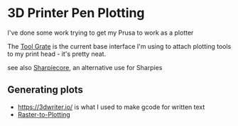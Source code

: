 # 3D Printer Pen Plotting

I've done some work trying to get my Prusa to work as a plotter

The [Tool Grate](41f6ab8f-3187-4900-a752-71acf1799344.md) is the current base interface I'm using to attach plotting tools to my print head - it's pretty neat.

see also [Sharpiecore](d8b3233a-57a6-41a0-a843-c0f8f7296de3.md), an alternative use for Sharpies

## Generating plots

- https://3dwriter.io/ is what I used to make gcode for written text
- [Raster-to-Plotting](147c8cc4-6b1d-4b51-8df0-93dd3d770fe4.md)
